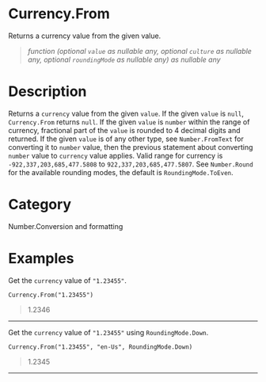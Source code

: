 ﻿# Currency.From
Returns a currency value from the given value.
> _function (optional <code>value</code> as nullable any, optional <code>culture</code> as nullable any, optional <code>roundingMode</code> as nullable any) as nullable any_
# Description 
Returns a <code>currency</code> value from the given <code>value</code>. If the given <code>value</code> is <code>null</code>, <code>Currency.From</code> returns <code>null</code>.  If the given <code>value</code> is <code>number</code> within the range of currency, fractional part of the <code>value</code> is rounded to 4 decimal digits and returned. If the given <code>value</code> is of any other type, see <code>Number.FromText</code> for converting it to <code>number</code> value, then the previous statement about converting <code>number</code> value to <code>currency</code> value applies. Valid range for currency is <code>-922,337,203,685,477.5808</code> to <code>922,337,203,685,477.5807</code>. See <code>Number.Round</code> for the available rounding modes, the default is <code>RoundingMode.ToEven</code>. 
# Category 
Number.Conversion and formatting
# Examples 
Get the <code>currency</code> value of <code>"1.23455"</code>.
```
Currency.From("1.23455")
```
> 1.2346
***
Get the <code>currency</code> value of <code>"1.23455"</code> using <code>RoundingMode.Down</code>.
```
Currency.From("1.23455", "en-Us", RoundingMode.Down)
```
> 1.2345
***
